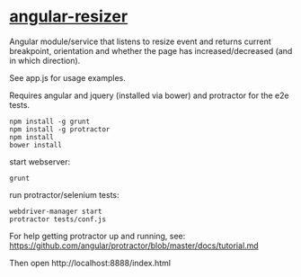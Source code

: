 [angular-resizer](https://github.com/ramonjd/angular-resizer) 
===================

Angular module/service that listens to resize event and returns current breakpoint, orientation and whether the page has increased/decreased (and in which direction).

See app.js for usage examples.

Requires angular and jquery (installed via bower) and protractor for the e2e tests.

```
npm install -g grunt
npm install -g protractor
npm install
bower install

```

start webserver:

```
grunt
```

run protractor/selenium tests:

```
webdriver-manager start
protractor tests/conf.js
```

For help getting protractor up and running, see: https://github.com/angular/protractor/blob/master/docs/tutorial.md

Then open http://localhost:8888/index.html